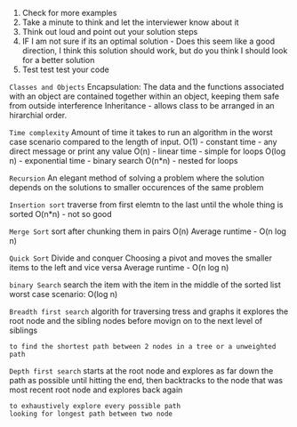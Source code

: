1. Check for more examples
2. Take a minute to think and let the interviewer know about it
3. Think out loud and point out your solution steps
4. IF I am not sure if its an optimal solution - Does this seem like a good direction, I think this solution should work, but do you think I should look for a better solution
5. Test test test your code

`Classes and Objects`
Encapsulation: The data and the functions associated with an object are contained together within an object, keeping them safe from outside interference
Inheritance - allows class to be arranged in an hirarchial order.

`Time complexity`
Amount of time it takes to run an algorithm in the worst case scenario compared to the length of input.
O(1) - constant time - any direct message or print any value 
O(n) - linear time - simple for loops 
O(log n) - exponential time - binary search
O(n*n) - nested for loops 

`Recursion`
An elegant method of solving a problem where the solution depends on the solutions to smaller occurences of the same problem

`Insertion sort`
traverse from first elemtn to the last until the whole thing is sorted
O(n*n) - not so good 

`Merge Sort`
sort after chunking them in pairs
O(n)
Average runtime - O(n log n)

`Quick Sort`
Divide and conquer
Choosing a pivot and moves the smaller items to the left and vice versa 
Average runtime - O(n log n)

`binary Search`
search the item with the item in the middle of the sorted list 
worst case scenario: O(log n)

`Breadth first search`
algorith for traversing tress and graphs
it explores the root node and the sibling nodes before movign on to the next level of siblings
```
to find the shortest path between 2 nodes in a tree or a unweighted path
```

`Depth first search`
starts at the root node and explores as far down  the path  as possible until hitting the end,  then backtracks to the node that was most recent root node  and explores back again

```
to exhaustively explore every possible path
looking for longest path between two node
```